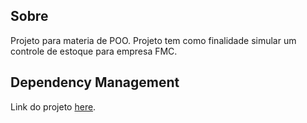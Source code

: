 ## Sobre
Projeto para materia de POO. Projeto tem como finalidade simular um controle de estoque para empresa FMC. 
## Dependency Management

Link do projeto [here](https://github.com/robertobeltraoo/projetoFMC).
